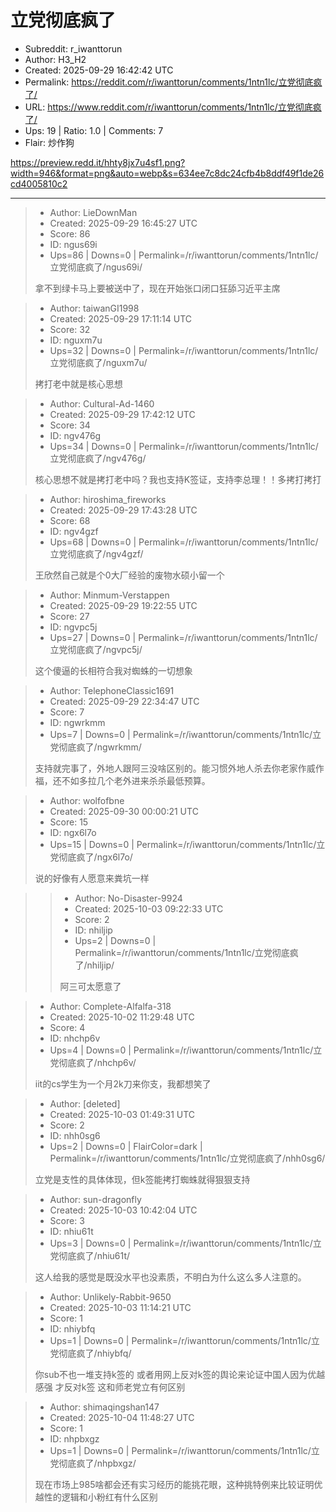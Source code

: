 # 立党彻底疯了

- Subreddit: r_iwanttorun
- Author: H3_H2
- Created: 2025-09-29 16:42:42 UTC
- Permalink: https://reddit.com/r/iwanttorun/comments/1ntn1lc/立党彻底疯了/
- URL: https://www.reddit.com/r/iwanttorun/comments/1ntn1lc/立党彻底疯了/
- Ups: 19 | Ratio: 1.0 | Comments: 7
- Flair: 炒作狗


<https://preview.redd.it/hhty8jx7u4sf1.png?width=946&format=png&auto=webp&s=634ee7c8dc24cfb4b8ddf49f1de26cd4005810c2>


---

> - Author: LieDownMan
> - Created: 2025-09-29 16:45:27 UTC
> - Score: 86
> - ID: ngus69i
> - Ups=86 | Downs=0 | Permalink=/r/iwanttorun/comments/1ntn1lc/立党彻底疯了/ngus69i/
>
> 拿不到绿卡马上要被送中了，现在开始张口闭口狂舔习近平主席

> - Author: taiwanGI1998
> - Created: 2025-09-29 17:11:14 UTC
> - Score: 32
> - ID: nguxm7u
> - Ups=32 | Downs=0 | Permalink=/r/iwanttorun/comments/1ntn1lc/立党彻底疯了/nguxm7u/
>
> 拷打老中就是核心思想

> - Author: Cultural-Ad-1460
> - Created: 2025-09-29 17:42:12 UTC
> - Score: 34
> - ID: ngv476g
> - Ups=34 | Downs=0 | Permalink=/r/iwanttorun/comments/1ntn1lc/立党彻底疯了/ngv476g/
>
> 核心思想不就是拷打老中吗？我也支持K签证，支持李总理！！多拷打拷打

> - Author: hiroshima_fireworks
> - Created: 2025-09-29 17:43:28 UTC
> - Score: 68
> - ID: ngv4gzf
> - Ups=68 | Downs=0 | Permalink=/r/iwanttorun/comments/1ntn1lc/立党彻底疯了/ngv4gzf/
>
> 王欣然自己就是个0大厂经验的废物水硕小留一个

> - Author: Minmum-Verstappen
> - Created: 2025-09-29 19:22:55 UTC
> - Score: 27
> - ID: ngvpc5j
> - Ups=27 | Downs=0 | Permalink=/r/iwanttorun/comments/1ntn1lc/立党彻底疯了/ngvpc5j/
>
> 这个傻逼的长相符合我对蜘蛛的一切想象

> - Author: TelephoneClassic1691
> - Created: 2025-09-29 22:34:47 UTC
> - Score: 7
> - ID: ngwrkmm
> - Ups=7 | Downs=0 | Permalink=/r/iwanttorun/comments/1ntn1lc/立党彻底疯了/ngwrkmm/
>
> 支持就完事了，外地人跟阿三没啥区别的。能习惯外地人杀去你老家作威作福，还不如多拉几个老外进来杀杀最低预算。

> - Author: wolfofbne
> - Created: 2025-09-30 00:00:21 UTC
> - Score: 15
> - ID: ngx6l7o
> - Ups=15 | Downs=0 | Permalink=/r/iwanttorun/comments/1ntn1lc/立党彻底疯了/ngx6l7o/
>
> 说的好像有人愿意来粪坑一样

>> - Author: No-Disaster-9924
>> - Created: 2025-10-03 09:22:33 UTC
>> - Score: 2
>> - ID: nhiljip
>> - Ups=2 | Downs=0 | Permalink=/r/iwanttorun/comments/1ntn1lc/立党彻底疯了/nhiljip/
>>
>> 阿三可太愿意了

> - Author: Complete-Alfalfa-318
> - Created: 2025-10-02 11:29:48 UTC
> - Score: 4
> - ID: nhchp6v
> - Ups=4 | Downs=0 | Permalink=/r/iwanttorun/comments/1ntn1lc/立党彻底疯了/nhchp6v/
>
> iit的cs学生为一个月2k刀来你支，我都想笑了

> - Author: [deleted]
> - Created: 2025-10-03 01:49:31 UTC
> - Score: 2
> - ID: nhh0sg6
> - Ups=2 | Downs=0 | FlairColor=dark | Permalink=/r/iwanttorun/comments/1ntn1lc/立党彻底疯了/nhh0sg6/
>
> 立党是支性的具体体现，但k签能拷打蜘蛛就得狠狠支持

> - Author: sun-dragonfly
> - Created: 2025-10-03 10:42:04 UTC
> - Score: 3
> - ID: nhiu61t
> - Ups=3 | Downs=0 | Permalink=/r/iwanttorun/comments/1ntn1lc/立党彻底疯了/nhiu61t/
>
> 这人给我的感觉是既没水平也没素质，不明白为什么这么多人注意的。

> - Author: Unlikely-Rabbit-9650
> - Created: 2025-10-03 11:14:21 UTC
> - Score: 1
> - ID: nhiybfq
> - Ups=1 | Downs=0 | Permalink=/r/iwanttorun/comments/1ntn1lc/立党彻底疯了/nhiybfq/
>
> 你sub不也一堆支持k签的 或者用网上反对k签的舆论来论证中国人因为优越感强 才反对k签 这和师老党立有何区别

> - Author: shimaqingshan147
> - Created: 2025-10-04 11:48:27 UTC
> - Score: 1
> - ID: nhpbxgz
> - Ups=1 | Downs=0 | Permalink=/r/iwanttorun/comments/1ntn1lc/立党彻底疯了/nhpbxgz/
>
> 现在市场上985啥都会还有实习经历的能挑花眼，这种挑特例来比较证明优越性的逻辑和小粉红有什么区别
